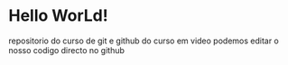 # Hello WorLd!
 repositorio do curso de git e github do curso em video
podemos  editar o  nosso codigo directo no github
